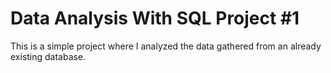 # Data Analysis With SQL Project #1
This is a simple project where I analyzed the data gathered from an already existing database.

